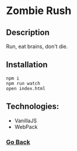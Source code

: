 # Zombie Rush

## Description
Run, eat brains, don't die.

## Installation

```
npm i
npm run watch
open index.html
```

## Technologies:

* VanillaJS
* WebPack

### [Go Back](../)

